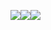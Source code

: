 ![](https://res.chinacath.cn/web/images/2022/12/03/1670030271277.jpg)![](https://res.chinacath.cn/web/images/2022/12/03/1670030305626.jpg)![](https://res.chinacath.cn/web/images/2022/12/03/1670030319664.jpg)